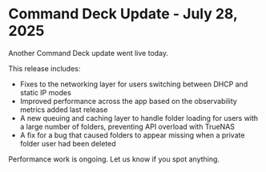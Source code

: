 # Command Deck Update - July 28, 2025

Another Command Deck update went live today.

This release includes:

- Fixes to the networking layer for users switching between DHCP and static IP modes
- Improved performance across the app based on the observability metrics added last release
- A new queuing and caching layer to handle folder loading for users with a large number of folders, preventing API overload with TrueNAS
- A fix for a bug that caused folders to appear missing when a private folder user had been deleted

Performance work is ongoing. Let us know if you spot anything.